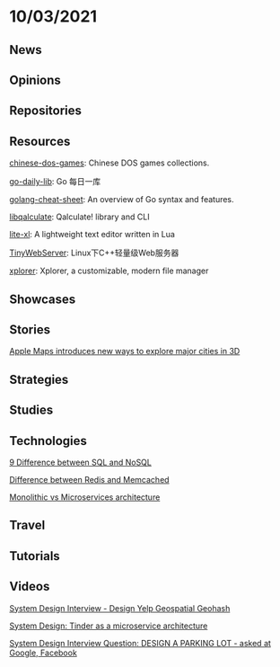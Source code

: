 # 10/03/2021

## News

## Opinions

## Repositories

## Resources
[chinese-dos-games](https://github.com/rwv/chinese-dos-games): Chinese DOS games collections.

[go-daily-lib](https://github.com/darjun/go-daily-lib): Go 每日一库

[golang-cheat-sheet](https://github.com/a8m/golang-cheat-sheet): An overview of Go syntax and features.

[libqalculate](https://github.com/Qalculate/libqalculate): Qalculate! library and CLI

[lite-xl](https://github.com/lite-xl/lite-xl): A lightweight text editor written in Lua

[TinyWebServer](https://github.com/qinguoyi/TinyWebServer): Linux下C++轻量级Web服务器

[xplorer](https://github.com/kimlimjustin/xplorer): Xplorer, a customizable, modern file manager

## Showcases


## Stories
[Apple Maps introduces new ways to explore major cities in 3D](https://www.apple.com/newsroom/2021/09/apple-maps-introduces-new-ways-to-explore-major-cities-in-3d/)

## Strategies


## Studies

## Technologies
[9 Difference between SQL and NoSQL](https://www.csestack.org/sql-nosql/)

[Difference between Redis and Memcached](https://www.geeksforgeeks.org/difference-between-redis-and-memcached/)

[Monolithic vs Microservices architecture](https://www.geeksforgeeks.org/monolithic-vs-microservices-architecture/)

## Travel

## Tutorials

## Videos
[System Design Interview - Design Yelp Geospatial Geohash](https://www.youtube.com/watch?v=tu6QKpV7GiI)

[System Design: Tinder as a microservice architecture](https://www.youtube.com/watch?v=tndzLznxq40)

[System Design Interview Question: DESIGN A PARKING LOT - asked at Google, Facebook](https://www.youtube.com/watch?v=DSGsa0pu8-k)
